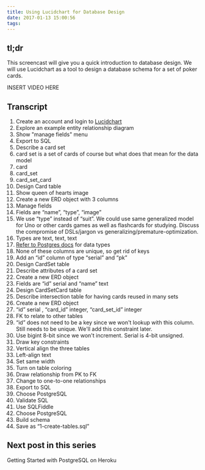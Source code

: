 ```yaml
---
title: Using Lucidchart for Database Design
date: 2017-01-13 15:00:56
tags:
---
```


## tl;dr

This screencast will give you a quick introduction to database design. We will use Lucidchart as a tool to design a database schema for a set of poker cards.

INSERT VIDEO HERE

## Transcript

1. Create an account and login to [Lucidchart](lucidchart.com)
2. Explore an example entity relationship diagram
  1. Show "manage fields" menu
  2. Export to SQL
3. Describe a card set
  1. card set is a set of cards of course but what does that mean for the data model
  2. card
  3. card_set
  4. card_set_card
4. Design Card table
  1. Show queen of hearts image
  2. Create a new ERD object with 3 columns
  3. Manage fields
  4. Fields are “name”, “type”, “image”
  5. We use “type” instead of “suit”. We could use same generalized model for Uno or other cards games as well as flashcards for studying. Discuss the compromise of DSLs/jargon vs generalizing/premature-optimization.
  6. Types are text, text, text
  7. [Refer to Postgres docs](https://www.postgresql.org/docs/9.5/static/datatype.html_) for data types
  8. None of these columns are unique, so get rid of keys
  9. Add an “id” column of type “serial” and “pk”
4. Design CardSet table
  1. Describe attributes of a card set
  2. Create a new ERD object
  3. Fields are “id” serial and “name” text
5. Design CardSetCard table
  1. Describe intersection table for having cards reused in many sets
  2. Create a new ERD object
  3. “id” serial , “card_id” integer, “card_set_id” integer
  4. FK to relate to other tables
  5. “id” does not need to be a key since we won't lookup with this column. Still needs to be unique. We'll add this constraint later.
  6. Use bigint 8-bit since we won't increment. Serial is 4-bit unsigned.
5. Draw key constraints
  1. Vertical align the three tables
  2. Left-align text
  3. Set same width
  4. Turn on table coloring
  5. Draw relationship from PK to FK
  6. Change to one-to-one relationships
6. Export to SQL
  1. Choose PostgreSQL
7. Validate SQL
  1. Use SQLFiddle
  2. Choose PostgreSQL
  3. Build schema
  4. Save as “1-create-tables.sql”

## Next post in this series

Getting Started with PostgreSQL on Heroku

